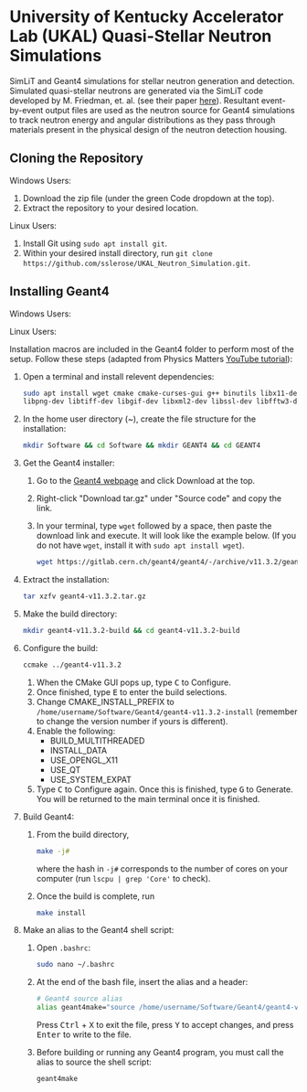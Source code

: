 # University of Kentucky Accelerator Lab (UKAL) Quasi-Stellar Neutron Simulations
SimLiT and Geant4 simulations for stellar neutron generation and detection. Simulated quasi-stellar neutrons are generated via the SimLiT code developed by M. Friedman, et. al. (see their paper [here](https://doi.org/10.1016/j.nima.2012.09.027)). Resultant event-by-event output files are used as the neutron source for Geant4 simulations to track neutron energy and angular distributions as they pass through materials present in the physical design of the neutron detection housing.


## Cloning the Repository
Windows Users:
1. Download the zip file (under the green Code dropdown at the top).
2. Extract the repository to your desired location.

Linux Users:
1. Install Git using `sudo apt install git`.
2. Within your desired install directory, run `git clone https://github.com/sslerose/UKAL_Neutron_Simulation.git`.


## Installing Geant4
Windows Users:

Linux Users:

Installation macros are included in the Geant4 folder to perform most of the setup. Follow these steps (adapted from Physics Matters [YouTube tutorial](https://youtu.be/4DTumUo3IKw?si=EoMsXBIljGOl0YsK)):
1. Open a terminal and install relevent dependencies:
  
    ```bash
    sudo apt install wget cmake cmake-curses-gui g++ binutils libx11-dev libxpm-dev libxft-dev libxext-dev libglew-dev libjpeg-dev  \
    libpng-dev libtiff-dev libgif-dev libxml2-dev libssl-dev libfftw3-dev libqt5core5a libxmu-dev libxerces-c-dev
    ```
2. In the home user directory (~), create the file structure for the installation:

	```bash
	mkdir Software && cd Software && mkdir GEANT4 && cd GEANT4
	```
3. Get the Geant4 installer:
    1. Go to the [Geant4 webpage](https://geant4.web.cern.ch/) and click Download at the top.
    2. Right-click "Download tar.gz" under "Source code" and copy the link.
    3. In your terminal, type `wget` followed by a space, then paste the download link and execute. It will look like the example below. (If you do not have `wget`, install it with `sudo apt install wget`).
       
	   ```bash
	   wget https://gitlab.cern.ch/geant4/geant4/-/archive/v11.3.2/geant4-v11.3.2.tar.gz
	   ```
4. Extract the installation:
   
	```bash
	tar xzfv geant4-v11.3.2.tar.gz
	```
5. Make the build directory:
   
	```bash
	mkdir geant4-v11.3.2-build && cd geant4-v11.3.2-build
	```
6. Configure the build:
   
	```bash
	ccmake ../geant4-v11.3.2
	```
    1. When the CMake GUI pops up, type <kbd>C</kbd> to Configure.
    2. Once finished, type <kbd>E</kbd> to enter the build selections.
    3. Change CMAKE_INSTALL_PREFIX to `/home/username/Software/Geant4/geant4-v11.3.2-install` (remember to change the version number if yours is different).
    4. Enable the following:
		  * BUILD_MULTITHREADED
        * INSTALL_DATA
        * USE_OPENGL_X11
        * USE_QT
        * USE_SYSTEM_EXPAT
    5. Type <kbd>C</kbd> to Configure again. Once this is finished, type <kbd>G</kbd> to Generate. You will be returned to the main terminal once it is finished.
7. Build Geant4:
    1. From the build directory,

       ```bash
       make -j#
       ```
       where the hash in `-j#` corresponds to the number of cores on your computer (run `lscpu | grep 'Core'` to check).
    2. Once the build is complete, run

       ```bash
       make install
       ```
 8. Make an alias to the Geant4 shell script:
    1. Open `.bashrc`:

       ```bash
       sudo nano ~/.bashrc
       ```

    2. At the end of the bash file, insert the alias and a header:

       ```bash
       # Geant4 source alias
       alias geant4make="source /home/username/Software/Geant4/geant4-v11.3.2-install/share/Geant4/geant4make/geant4make.sh"
       ```
       Press <kbd>Ctrl</kbd> + <kbd>X</kbd> to exit the file, press <kbd>Y</kbd> to accept changes, and press <kbd>Enter</kbd> to write to the file.
    3. Before building or running any Geant4 program, you must call the alias to source the shell script:
       
       ```bash
       geant4make
       ```
